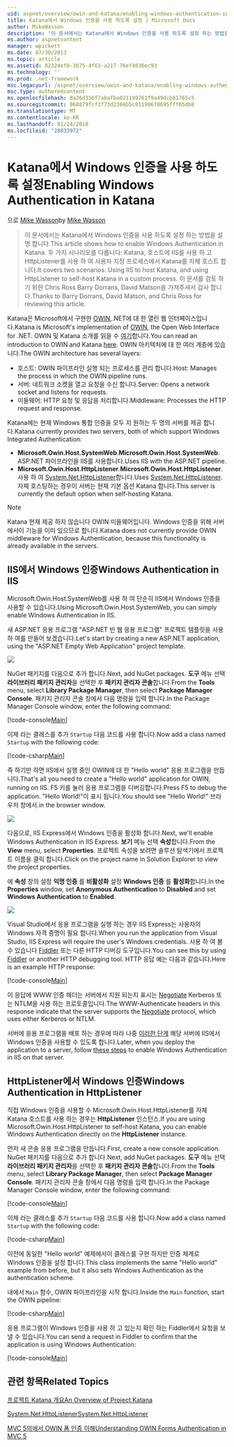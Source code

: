 ```yaml
---
uid: aspnet/overview/owin-and-katana/enabling-windows-authentication-in-katana
title: Katana에서 Windows 인증을 사용 하도록 설정 | Microsoft Docs
author: MikeWasson
description: '이 문서에서는 Katana에서 Windows 인증을 사용 하도록 설정 하는 방법을 설명 합니다. 두 가지 시나리오를 다룹니다: Katana, 호스트에 IIS를 사용 하 고 HttpListener를 사용 하 여 캐 탈 자체 호스트 하 고 있습니다...'
ms.author: aspnetcontent
manager: wpickett
ms.date: 07/30/2013
ms.topic: article
ms.assetid: 82324ef0-3b75-4f63-a217-76ef4036ec93
ms.technology: ''
ms.prod: .net-framework
msc.legacyurl: /aspnet/overview/owin-and-katana/enabling-windows-authentication-in-katana
msc.type: authoredcontent
ms.openlocfilehash: 8a26d356f7abafba021199761f9a49dcb81765c5
ms.sourcegitcommit: 060879fcf3f73d2366b5c811986f8695fff65db8
ms.translationtype: MT
ms.contentlocale: ko-KR
ms.lasthandoff: 01/24/2018
ms.locfileid: "28033972"
---
```

<a name="enabling-windows-authentication-in-katana"></a><span data-ttu-id="8bdff-104">Katana에서 Windows 인증을 사용 하도록 설정</span><span class="sxs-lookup"><span data-stu-id="8bdff-104">Enabling Windows Authentication in Katana</span></span>
====================
<span data-ttu-id="8bdff-105">으로 [Mike Wasson](https://github.com/MikeWasson)</span><span class="sxs-lookup"><span data-stu-id="8bdff-105">by [Mike Wasson](https://github.com/MikeWasson)</span></span>

> <span data-ttu-id="8bdff-106">이 문서에서는 Katana에서 Windows 인증을 사용 하도록 설정 하는 방법을 설명 합니다.</span><span class="sxs-lookup"><span data-stu-id="8bdff-106">This article shows how to enable Windows Authentication in Katana.</span></span> <span data-ttu-id="8bdff-107">두 가지 시나리오를 다룹니다: Katana, 호스트에 IIS를 사용 하 고 HttpListener를 사용 하 여 사용자 지정 프로세스에서 Katana를 자체 호스트 합니다.</span><span class="sxs-lookup"><span data-stu-id="8bdff-107">It covers two scenarios: Using IIS to host Katana, and using HttpListener to self-host Katana in a custom process.</span></span> <span data-ttu-id="8bdff-108">이 문서를 검토 하기 위한 Chris Ross Barry Dorrans, David Matson을 가져주셔서 감사 합니다.</span><span class="sxs-lookup"><span data-stu-id="8bdff-108">Thanks to Barry Dorrans, David Matson, and Chris Ross for reviewing this article.</span></span>


<span data-ttu-id="8bdff-109">Katana은 Microsoft에서 구현한 [OWIN](http://owin.org/),.NET에 대 한 열린 웹 인터페이스입니다.</span><span class="sxs-lookup"><span data-stu-id="8bdff-109">Katana is Microsoft's implementation of [OWIN](http://owin.org/), the Open Web Interface for .NET.</span></span> <span data-ttu-id="8bdff-110">OWIN 및 Katana 소개를 읽을 수 [여기](an-overview-of-project-katana.md)합니다.</span><span class="sxs-lookup"><span data-stu-id="8bdff-110">You can read an introduction to OWIN and Katana [here](an-overview-of-project-katana.md).</span></span> <span data-ttu-id="8bdff-111">OWIN 아키텍처에 대 한 여러 계층에 있습니다.</span><span class="sxs-lookup"><span data-stu-id="8bdff-111">The OWIN architecture has several layers:</span></span>

- <span data-ttu-id="8bdff-112">호스트: OWIN 파이프라인 실행 되는 프로세스를 관리 합니다.</span><span class="sxs-lookup"><span data-stu-id="8bdff-112">Host: Manages the process in which the OWIN pipeline runs.</span></span>
- <span data-ttu-id="8bdff-113">서버: 네트워크 소켓을 열고 요청을 수신 합니다.</span><span class="sxs-lookup"><span data-stu-id="8bdff-113">Server: Opens a network socket and listens for requests.</span></span>
- <span data-ttu-id="8bdff-114">미들웨어: HTTP 요청 및 응답을 처리합니다.</span><span class="sxs-lookup"><span data-stu-id="8bdff-114">Middleware: Processes the HTTP request and response.</span></span>

<span data-ttu-id="8bdff-115">Katana에는 현재 Windows 통합 인증을 모두 지 원하는 두 명의 서버를 제공 합니다.</span><span class="sxs-lookup"><span data-stu-id="8bdff-115">Katana currently provides two servers, both of which support Windows Integrated Authentication:</span></span>

- <span data-ttu-id="8bdff-116">**Microsoft.Owin.Host.SystemWeb**.</span><span class="sxs-lookup"><span data-stu-id="8bdff-116">**Microsoft.Owin.Host.SystemWeb**.</span></span> <span data-ttu-id="8bdff-117">ASP.NET 파이프라인을 IIS를 사용합니다.</span><span class="sxs-lookup"><span data-stu-id="8bdff-117">Uses IIS with the ASP.NET pipeline.</span></span>
- <span data-ttu-id="8bdff-118">**Microsoft.Owin.Host.HttpListener**.</span><span class="sxs-lookup"><span data-stu-id="8bdff-118">**Microsoft.Owin.Host.HttpListener**.</span></span> <span data-ttu-id="8bdff-119">사용 하 여 [System.Net.HttpListener](https://msdn.microsoft.com/library/system.net.httplistener.aspx)합니다.</span><span class="sxs-lookup"><span data-stu-id="8bdff-119">Uses [System.Net.HttpListener](https://msdn.microsoft.com/library/system.net.httplistener.aspx).</span></span> <span data-ttu-id="8bdff-120">자체 호스팅하는 경우이 서버는 현재 기본 옵션 Katana 합니다.</span><span class="sxs-lookup"><span data-stu-id="8bdff-120">This server is currently the default option when self-hosting Katana.</span></span>

> [!NOTE]
> <span data-ttu-id="8bdff-121">Katana 현재 제공 하지 않습니다 OWIN 미들웨어입니다. Windows 인증을 위해 서버에서이 기능을 이미 있으므로 합니다.</span><span class="sxs-lookup"><span data-stu-id="8bdff-121">Katana does not currently provide OWIN middleware for Windows Authentication, because this functionality is already available in the servers.</span></span>


## <a name="windows-authentication-in-iis"></a><span data-ttu-id="8bdff-122">IIS에서 Windows 인증</span><span class="sxs-lookup"><span data-stu-id="8bdff-122">Windows Authentication in IIS</span></span>

<span data-ttu-id="8bdff-123">Microsoft.Owin.Host.SystemWeb를 사용 하 여 단순히 IIS에서 Windows 인증을 사용할 수 있습니다.</span><span class="sxs-lookup"><span data-stu-id="8bdff-123">Using Microsoft.Owin.Host.SystemWeb, you can simply enable Windows Authentication in IIS.</span></span>

<span data-ttu-id="8bdff-124">새 ASP.NET 응용 프로그램 "ASP.NET 빈 웹 응용 프로그램" 프로젝트 템플릿을 사용 하 여를 만들어 보겠습니다.</span><span class="sxs-lookup"><span data-stu-id="8bdff-124">Let's start by creating a new ASP.NET application, using the "ASP.NET Empty Web Application" project template.</span></span>

![](enabling-windows-authentication-in-katana/_static/image1.png)

<span data-ttu-id="8bdff-125">NuGet 패키지를 다음으로 추가 합니다.</span><span class="sxs-lookup"><span data-stu-id="8bdff-125">Next, add NuGet packages.</span></span> <span data-ttu-id="8bdff-126">**도구** 메뉴 선택 **라이브러리 패키지 관리자**을 선택한 후 **패키지 관리자 콘솔**합니다.</span><span class="sxs-lookup"><span data-stu-id="8bdff-126">From the **Tools** menu, select **Library Package Manager**, then select **Package Manager Console**.</span></span> <span data-ttu-id="8bdff-127">패키지 관리자 콘솔 창에서 다음 명령을 입력 합니다.</span><span class="sxs-lookup"><span data-stu-id="8bdff-127">In the Package Manager Console window, enter the following command:</span></span>

[!code-console[Main](enabling-windows-authentication-in-katana/samples/sample1.cmd)]

<span data-ttu-id="8bdff-128">이제 라는 클래스를 추가 `Startup` 다음 코드를 사용 합니다.</span><span class="sxs-lookup"><span data-stu-id="8bdff-128">Now add a class named `Startup` with the following code:</span></span>

[!code-csharp[Main](enabling-windows-authentication-in-katana/samples/sample2.cs)]

<span data-ttu-id="8bdff-129">즉 하기만 하면 IIS에서 실행 중인 OWIN에 대 한 "Hello world" 응용 프로그램을 만듭니다.</span><span class="sxs-lookup"><span data-stu-id="8bdff-129">That's all you need to create a "Hello world" application for OWIN, running on IIS.</span></span> <span data-ttu-id="8bdff-130">F5 키를 눌러 응용 프로그램을 디버깅합니다.</span><span class="sxs-lookup"><span data-stu-id="8bdff-130">Press F5 to debug the application.</span></span> <span data-ttu-id="8bdff-131">"Hello World!"이 표시 됩니다.</span><span class="sxs-lookup"><span data-stu-id="8bdff-131">You should see "Hello World!"</span></span> <span data-ttu-id="8bdff-132">브라우저 창에서.</span><span class="sxs-lookup"><span data-stu-id="8bdff-132">in the browser window.</span></span>

![](enabling-windows-authentication-in-katana/_static/image2.png)

<span data-ttu-id="8bdff-133">다음으로, IIS Express에서 Windows 인증을 활성화 합니다.</span><span class="sxs-lookup"><span data-stu-id="8bdff-133">Next, we'll enable Windows Authentication in IIS Express.</span></span> <span data-ttu-id="8bdff-134">**보기** 메뉴 선택 **속성**합니다.</span><span class="sxs-lookup"><span data-stu-id="8bdff-134">From the **View** menu, select **Properties**.</span></span> <span data-ttu-id="8bdff-135">프로젝트 속성을 보려면 솔루션 탐색기에서 프로젝트 이름을 클릭 합니다.</span><span class="sxs-lookup"><span data-stu-id="8bdff-135">Click on the project name in Solution Explorer to view the project properties.</span></span>

<span data-ttu-id="8bdff-136">에 **속성** 창의 설정 **익명 인증** 를 **비활성화** 설정 **Windows 인증** 를  **활성화**합니다.</span><span class="sxs-lookup"><span data-stu-id="8bdff-136">In the **Properties** window, set **Anonymous Authentication** to **Disabled** and set **Windows Authentication** to **Enabled**.</span></span>

![](enabling-windows-authentication-in-katana/_static/image3.png)

<span data-ttu-id="8bdff-137">Visual Studio에서 응용 프로그램을 실행 하는 경우 IIS Express는 사용자의 Windows 자격 증명이 필요 합니다.</span><span class="sxs-lookup"><span data-stu-id="8bdff-137">When you run the application from Visual Studio, IIS Express will require the user's Windows credentials.</span></span> <span data-ttu-id="8bdff-138">사용 하 여 볼 수 있습니다 [Fiddler](http://fiddler2.com/home) 또는 다른 HTTP 디버깅 도구입니다.</span><span class="sxs-lookup"><span data-stu-id="8bdff-138">You can see this by using [Fiddler](http://fiddler2.com/home) or another HTTP debugging tool.</span></span> <span data-ttu-id="8bdff-139">HTTP 응답 예는 다음과 같습니다.</span><span class="sxs-lookup"><span data-stu-id="8bdff-139">Here is an example HTTP response:</span></span>

[!code-console[Main](enabling-windows-authentication-in-katana/samples/sample3.cmd?highlight=1,5-6)]

<span data-ttu-id="8bdff-140">이 응답에 WWW 인증 헤더는 서버에서 지원 되는지 표시는 [Negotiate](http://www.ietf.org/rfc/rfc4559.txt) Kerberos 또는 NTLM을 사용 하는 프로토콜입니다.</span><span class="sxs-lookup"><span data-stu-id="8bdff-140">The WWW-Authenticate headers in this response indicate that the server supports the [Negotiate](http://www.ietf.org/rfc/rfc4559.txt) protocol, which uses either Kerberos or NTLM.</span></span>

<span data-ttu-id="8bdff-141">서버에 응용 프로그램을 배포 하는 경우에 따라 나중 [이러한 단계](https://www.iis.net/configreference/system.webserver/security/authentication/windowsauthentication) 해당 서버에 IIS에서 Windows 인증을 사용할 수 있도록 합니다.</span><span class="sxs-lookup"><span data-stu-id="8bdff-141">Later, when you deploy the application to a server, follow [these steps](https://www.iis.net/configreference/system.webserver/security/authentication/windowsauthentication) to enable Windows Authentication in IIS on that server.</span></span>

## <a name="windows-authentication-in-httplistener"></a><span data-ttu-id="8bdff-142">HttpListener에서 Windows 인증</span><span class="sxs-lookup"><span data-stu-id="8bdff-142">Windows Authentication in HttpListener</span></span>

<span data-ttu-id="8bdff-143">직접 Windows 인증을 사용할 수 Microsoft.Owin.Host.HttpListener를 자체 Katana 호스트를 사용 하는 경우는 **HttpListener** 인스턴스.</span><span class="sxs-lookup"><span data-stu-id="8bdff-143">If you are using Microsoft.Owin.Host.HttpListener to self-host Katana, you can enable Windows Authentication directly on the **HttpListener** instance.</span></span>

<span data-ttu-id="8bdff-144">먼저 새 콘솔 응용 프로그램을 만듭니다.</span><span class="sxs-lookup"><span data-stu-id="8bdff-144">First, create a new console application.</span></span> <span data-ttu-id="8bdff-145">NuGet 패키지를 다음으로 추가 합니다.</span><span class="sxs-lookup"><span data-stu-id="8bdff-145">Next, add NuGet packages.</span></span> <span data-ttu-id="8bdff-146">**도구** 메뉴 선택 **라이브러리 패키지 관리자**을 선택한 후 **패키지 관리자 콘솔**합니다.</span><span class="sxs-lookup"><span data-stu-id="8bdff-146">From the **Tools** menu, select **Library Package Manager**, then select **Package Manager Console**.</span></span> <span data-ttu-id="8bdff-147">패키지 관리자 콘솔 창에서 다음 명령을 입력 합니다.</span><span class="sxs-lookup"><span data-stu-id="8bdff-147">In the Package Manager Console window, enter the following command:</span></span>

[!code-console[Main](enabling-windows-authentication-in-katana/samples/sample4.cmd)]

<span data-ttu-id="8bdff-148">이제 라는 클래스를 추가 `Startup` 다음 코드를 사용 합니다.</span><span class="sxs-lookup"><span data-stu-id="8bdff-148">Now add a class named `Startup` with the following code:</span></span>

[!code-csharp[Main](enabling-windows-authentication-in-katana/samples/sample5.cs)]

<span data-ttu-id="8bdff-149">이전에 동일한 "Hello world" 예제에서이 클래스를 구현 하지만 인증 체계로 Windows 인증을 설정 합니다.</span><span class="sxs-lookup"><span data-stu-id="8bdff-149">This class implements the same "Hello world" example from before, but it also sets Windows Authentication as the authentication scheme.</span></span>

<span data-ttu-id="8bdff-150">내에서 `Main` 함수, OWIN 파이프라인을 시작 합니다.</span><span class="sxs-lookup"><span data-stu-id="8bdff-150">Inside the `Main` function, start the OWIN pipeline:</span></span>

[!code-csharp[Main](enabling-windows-authentication-in-katana/samples/sample6.cs)]

<span data-ttu-id="8bdff-151">응용 프로그램이 Windows 인증을 사용 하 고 있는지 확인 하는 Fiddler에서 요청을 보낼 수 있습니다.</span><span class="sxs-lookup"><span data-stu-id="8bdff-151">You can send a request in Fiddler to confirm that the application is using Windows Authentication:</span></span>

[!code-console[Main](enabling-windows-authentication-in-katana/samples/sample7.cmd?highlight=1,4-5)]

## <a name="related-topics"></a><span data-ttu-id="8bdff-152">관련 항목</span><span class="sxs-lookup"><span data-stu-id="8bdff-152">Related Topics</span></span>

[<span data-ttu-id="8bdff-153">프로젝트 Katana 개요</span><span class="sxs-lookup"><span data-stu-id="8bdff-153">An Overview of Project Katana</span></span>](an-overview-of-project-katana.md)

[<span data-ttu-id="8bdff-154">System.Net.HttpListener</span><span class="sxs-lookup"><span data-stu-id="8bdff-154">System.Net.HttpListener</span></span>](https://msdn.microsoft.com/library/system.net.httplistener.aspx)

[<span data-ttu-id="8bdff-155">MVC 5의에서 OWIN 폼 인증 이해</span><span class="sxs-lookup"><span data-stu-id="8bdff-155">Understanding OWIN Forms Authentication in MVC 5</span></span>](https://blogs.msdn.com/b/webdev/archive/2013/07/03/understanding-owin-forms-authentication-in-mvc-5.aspx)
